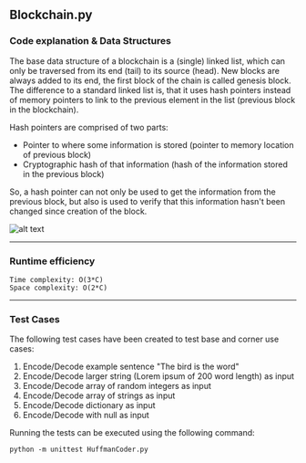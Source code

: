 ## Blockchain.py

### Code explanation & Data Structures

The base data structure of a blockchain is a (single) linked list, which can only be traversed from its end (tail) to its source (head). New blocks are always added to its end, the first block of the chain is called genesis block. The difference to a standard linked list is, that it uses hash pointers instead of memory pointers to link to the previous element in the list (previous block in the blockchain). 

Hash pointers are comprised of two parts:

* Pointer to where some information is stored (pointer to memory location of previous block)
* Cryptographic hash of that information (hash of the information stored in the previous block)

So, a hash pointer can not only be used to get the information from the previous block, but also is used to verify that this information hasn't been changed since creation of the block.

![alt text](https://github.com/gwerum/DataStructuresND-DataStructures/05_Blockchain/hash_pointer "Use of hash pointers in block chain ")

---

### Runtime efficiency


```
Time complexity: O(3*C)
Space complexity: O(2*C)
```

---

### Test Cases

The following test cases have been created to test base and corner use cases:

1. Encode/Decode example sentence "The bird is the word"
2. Encode/Decode larger string (Lorem ipsum of 200 word length) as input
3. Encode/Decode array of random integers as input
4. Encode/Decode array of strings as input
5. Encode/Decode dictionary as input
6. Encode/Decode with null as input

Running the tests can be executed using the following command:

```
python -m unittest HuffmanCoder.py
```